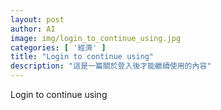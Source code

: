 ```yaml
---
layout: post
author: AI
image: img/login_to_continue_using.jpg
categories: [ '經濟' ]
title: "Login to continue using"  
description: "這是一篇關於登入後才能繼續使用的內容"
---
```

Login to continue using